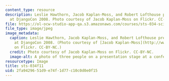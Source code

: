 ```yaml
---
content_type: resource
description: Leslie Hawthorn, Jacob Kaplan-Moss, and Robert Lofthouse present together
  at DjangoCon 2008. Photo courtesy of Jacob Kaplan-Moss on Flickr. CC-BY-NC.
file: https://ol-ocw-studio-app-qa.s3.amazonaws.com/courses/sts-034-science-communication-a-practical-guide-fall-2011/2fa9429651d9e74f1d77c10c0d0e0f15_sts-034f11.jpg
file_type: image/jpeg
image_metadata:
  caption: Leslie Hawthorn, Jacob Kaplan-Moss, and Robert Lofthouse present together
    at DjangoCon 2008. (Photo courtesy of [Jacob Kaplan-Moss](http://www.flickr.com/photos/jacobian/2867713399/)
    on Flickr. CC-BY-NC.)
  credit: Photo courtesy of Jacob Kaplan-Moss on Flickr. CC-BY-NC.
  image-alt: A photo of three people on a presentation stage at a conference.
resourcetype: Image
title: sts-034f11
uid: 2fa94296-51d9-e74f-1d77-c10c0d0e0f15
---
```


